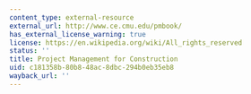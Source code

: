 ```yaml
---
content_type: external-resource
external_url: http://www.ce.cmu.edu/pmbook/
has_external_license_warning: true
license: https://en.wikipedia.org/wiki/All_rights_reserved
status: ''
title: Project Management for Construction
uid: c181358b-80b8-48ac-8dbc-294b0eb35eb8
wayback_url: ''
---
```

